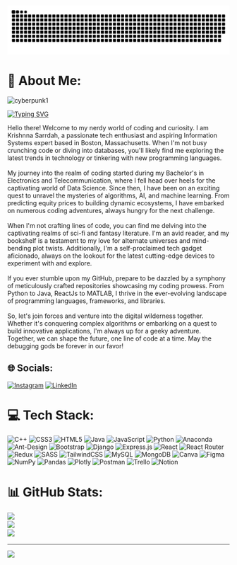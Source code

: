 
<img src="https://raw.githubusercontent.com/kcsarrdah/kcsarrdah/output/github-contribution-grid-snake.svg" />



# 💫 About Me:
![cyberpunk1](https://user-images.githubusercontent.com/69577585/230151745-3cabeaba-7df5-4a18-8bd4-5846ad9abf87.gif)

[![Typing SVG](https://readme-typing-svg.herokuapp.com?duration=10000&lines=Software+Developement+Engineer+Wannabe)](https://git.io/typing-svg)

Hello there! Welcome to my nerdy world of coding and curiosity. I am Krishnna Sarrdah, a passionate tech enthusiast and aspiring Information Systems expert based in Boston, Massachusetts. When I'm not busy crunching code or diving into databases, you'll likely find me exploring the latest trends in technology or tinkering with new programming languages.<br><br>My journey into the realm of coding started during my Bachelor's in Electronics and Telecommunication, where I fell head over heels for the captivating world of Data Science. Since then, I have been on an exciting quest to unravel the mysteries of algorithms, AI, and machine learning. From predicting equity prices to building dynamic ecosystems, I have embarked on numerous coding adventures, always hungry for the next challenge.<br><br>When I'm not crafting lines of code, you can find me delving into the captivating realms of sci-fi and fantasy literature. I'm an avid reader, and my bookshelf is a testament to my love for alternate universes and mind-bending plot twists. Additionally, I'm a self-proclaimed tech gadget aficionado, always on the lookout for the latest cutting-edge devices to experiment with and explore.<br><br>If you ever stumble upon my GitHub, prepare to be dazzled by a symphony of meticulously crafted repositories showcasing my coding prowess. From Python to Java, ReactJs to MATLAB, I thrive in the ever-evolving landscape of programming languages, frameworks, and libraries.<br><br>So, let's join forces and venture into the digital wilderness together. Whether it's conquering complex algorithms or embarking on a quest to build innovative applications, I'm always up for a geeky adventure. Together, we can shape the future, one line of code at a time. May the debugging gods be forever in our favor!


## 🌐 Socials:
[![Instagram](https://img.shields.io/badge/Instagram-%23E4405F.svg?logo=Instagram&logoColor=white)](https://instagram.com/Krishnna.s) [![LinkedIn](https://img.shields.io/badge/LinkedIn-%230077B5.svg?logo=linkedin&logoColor=white)](https://linkedin.com/in/https://www.linkedin.com/in/krishnnasarrdah/) 

# 💻 Tech Stack:
![C++](https://img.shields.io/badge/c++-%2300599C.svg?style=for-the-badge&logo=c%2B%2B&logoColor=white) ![CSS3](https://img.shields.io/badge/css3-%231572B6.svg?style=for-the-badge&logo=css3&logoColor=white) ![HTML5](https://img.shields.io/badge/html5-%23E34F26.svg?style=for-the-badge&logo=html5&logoColor=white) ![Java](https://img.shields.io/badge/java-%23ED8B00.svg?style=for-the-badge&logo=java&logoColor=white) ![JavaScript](https://img.shields.io/badge/javascript-%23323330.svg?style=for-the-badge&logo=javascript&logoColor=%23F7DF1E) ![Python](https://img.shields.io/badge/python-3670A0?style=for-the-badge&logo=python&logoColor=ffdd54) ![Anaconda](https://img.shields.io/badge/Anaconda-%2344A833.svg?style=for-the-badge&logo=anaconda&logoColor=white) ![Ant-Design](https://img.shields.io/badge/-AntDesign-%230170FE?style=for-the-badge&logo=ant-design&logoColor=white) ![Bootstrap](https://img.shields.io/badge/bootstrap-%23563D7C.svg?style=for-the-badge&logo=bootstrap&logoColor=white) ![Django](https://img.shields.io/badge/django-%23092E20.svg?style=for-the-badge&logo=django&logoColor=white) ![Express.js](https://img.shields.io/badge/express.js-%23404d59.svg?style=for-the-badge&logo=express&logoColor=%2361DAFB) ![React](https://img.shields.io/badge/react-%2320232a.svg?style=for-the-badge&logo=react&logoColor=%2361DAFB) ![React Router](https://img.shields.io/badge/React_Router-CA4245?style=for-the-badge&logo=react-router&logoColor=white) ![Redux](https://img.shields.io/badge/redux-%23593d88.svg?style=for-the-badge&logo=redux&logoColor=white) ![SASS](https://img.shields.io/badge/SASS-hotpink.svg?style=for-the-badge&logo=SASS&logoColor=white) ![TailwindCSS](https://img.shields.io/badge/tailwindcss-%2338B2AC.svg?style=for-the-badge&logo=tailwind-css&logoColor=white) ![MySQL](https://img.shields.io/badge/mysql-%2300f.svg?style=for-the-badge&logo=mysql&logoColor=white) ![MongoDB](https://img.shields.io/badge/MongoDB-%234ea94b.svg?style=for-the-badge&logo=mongodb&logoColor=white) ![Canva](https://img.shields.io/badge/Canva-%2300C4CC.svg?style=for-the-badge&logo=Canva&logoColor=white) 	![Figma](https://img.shields.io/badge/figma-%23F24E1E.svg?style=for-the-badge&logo=figma&logoColor=white) ![NumPy](https://img.shields.io/badge/numpy-%23013243.svg?style=for-the-badge&logo=numpy&logoColor=white) ![Pandas](https://img.shields.io/badge/pandas-%23150458.svg?style=for-the-badge&logo=pandas&logoColor=white) ![Plotly](https://img.shields.io/badge/Plotly-%233F4F75.svg?style=for-the-badge&logo=plotly&logoColor=white) ![Postman](https://img.shields.io/badge/Postman-FF6C37?style=for-the-badge&logo=postman&logoColor=white) ![Trello](https://img.shields.io/badge/Trello-%23026AA7.svg?style=for-the-badge&logo=Trello&logoColor=white) ![Notion](https://img.shields.io/badge/Notion-%23000000.svg?style=for-the-badge&logo=notion&logoColor=white)
# 📊 GitHub Stats:
![](https://github-readme-stats.vercel.app/api?username=kcsarrdah&theme=dark&hide_border=false&include_all_commits=true&count_private=true)<br/>
![](https://github-readme-streak-stats.herokuapp.com/?user=kcsarrdah&theme=dark&hide_border=false)<br/>
![](https://github-readme-stats.vercel.app/api/top-langs/?username=kcsarrdah&theme=dark&hide_border=false&include_all_commits=true&count_private=true&layout=compact)

---
[![](https://visitcount.itsvg.in/api?id=kcsarrdah&icon=0&color=0)](https://visitcount.itsvg.in)

<!-- Proudly created with GPRM ( https://gprm.itsvg.in ) -->
